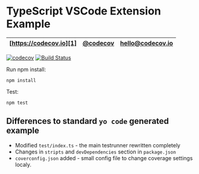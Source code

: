 # TypeScript VSCode Extension Example
| [https://codecov.io][1] | [@codecov][2] | [hello@codecov.io][3] |
| ----------------------- | ------------- | --------------------- |

[1]: https://codecov.io/
[2]: https://twitter.com/codecov
[3]: mailto:hello@codecov.io
[4]: https://github.com/codecov/codecov-bash

[![codecov](https://codecov.io/gh/nixel2007/example-typescript-vscode-extension/branch/master/graph/badge.svg)](https://codecov.io/gh/nixel2007/example-typescript-vscode-extension)
[![Build Status](https://travis-ci.org/nixel2007/example-typescript-vscode-extension.svg?branch=master)](https://travis-ci.org/nixel2007/example-typescript-vscode-extension)

Run npm install:
```shell
npm install
```

Test:
```shell
npm test
```

## Differences to standard `yo code` generated example

* Modified `test/index.ts` - the main testrunner rewritten completely
* Changes in `stripts` and `devDependencies` section in `package.json`
* `coverconfig.json` added - small config file to change coverage settings localy.